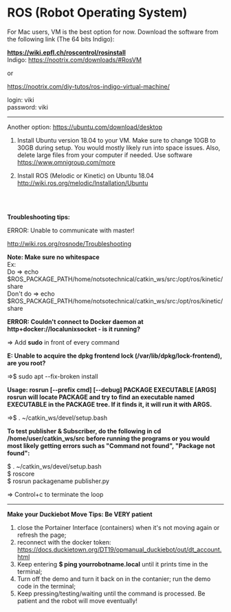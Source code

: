 # ROS (Robot Operating System)

For Mac users, VM is the best option for now.  Download the software from the following link (The 64 bits Indigo): 

**https://wiki.epfl.ch/roscontrol/rosinstall** <br>
Indigo: https://nootrix.com/downloads/#RosVM

or 

https://nootrix.com/diy-tutos/ros-indigo-virtual-machine/

login: viki <br>
password: viki


-------------------------------------------------------------------------------------------------------------------------


Another option: https://ubuntu.com/download/desktop

1. Install Ubuntu version 18.04 to your VM.  Make sure to change 10GB to 30GB during setup.  You would mostly likely run into space issues. Also, delete large files from your computer if needed. Use software https://www.omnigroup.com/more <br>

2. Install ROS (Melodic or Kinetic) on Ubuntu 18.04 http://wiki.ros.org/melodic/Installation/Ubuntu

<br>
<br>




**Troubleshooting tips:** 

ERROR: Unable to communicate with master!

http://wiki.ros.org/rosnode/Troubleshooting

**Note: Make sure no whitespace** <br>
Ex: <br>
Do       => echo $ROS_PACKAGE_PATH/home/notsotechnical/catkin_ws/src:/opt/ros/kinetic/share <br>
Don't do => echo <br>
$ROS_PACKAGE_PATH/home/notsotechnical/catkin_ws/src:/opt/ros/kinetic/share

**ERROR: Couldn't connect to Docker daemon at http+docker://localunixsocket - is it running?**

=> Add **sudo** in front of every command 

**E: Unable to acquire the dpkg frontend lock (/var/lib/dpkg/lock-frontend), are you root?**

=>$ sudo apt --fix-broken install

**Usage: rosrun [--prefix cmd] [--debug] PACKAGE EXECUTABLE [ARGS]
  rosrun will locate PACKAGE and try to find
  an executable named EXECUTABLE in the PACKAGE tree.
  If it finds it, it will run it with ARGS.**

=>$ . ~/catkin_ws/devel/setup.bash 

**To test publisher & Subscriber, do the following in cd /home/user/catkin_ws/src before running the programs or you would most likely getting errors such as "Command not found", "Package not found":**

$ . ~/catkin_ws/devel/setup.bash <br>
$ roscore <br>
$ rosrun packagename publisher.py

=> Control+c to terminate the loop

----------------------------------------------------------------

**Make your Duckiebot Move Tips: Be VERY patient**
1. close the Portainer Interface (containers) when it's not moving again or refresh the page;
2. reconnect with the docker token: https://docs.duckietown.org/DT19/opmanual_duckiebot/out/dt_account.html
3. Keep entering **$ ping yourrobotname.local** until it prints time in the terminal;
4. Turn off the demo and turn it back on in the contanier; run the demo code in the terminal;
5. Keep pressing/testing/waiting until the command is processed.  Be patient and the robot will move eventually! 
